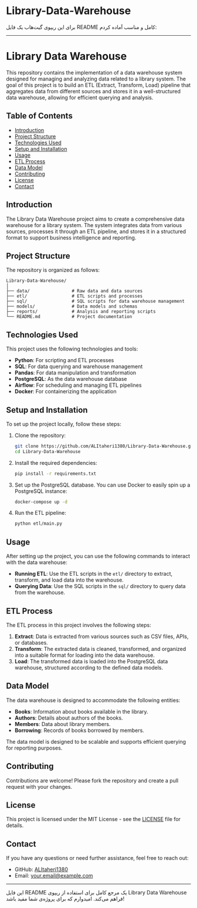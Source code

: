 # Library-Data-Warehouse

برای این ریپوی گیت‌هاب یک فایل README کامل و مناسب آماده کردم:

---

# Library Data Warehouse

This repository contains the implementation of a data warehouse system designed for managing and analyzing data related to a library system. The goal of this project is to build an ETL (Extract, Transform, Load) pipeline that aggregates data from different sources and stores it in a well-structured data warehouse, allowing for efficient querying and analysis.

## Table of Contents

- [Introduction](#introduction)
- [Project Structure](#project-structure)
- [Technologies Used](#technologies-used)
- [Setup and Installation](#setup-and-installation)
- [Usage](#usage)
- [ETL Process](#etl-process)
- [Data Model](#data-model)
- [Contributing](#contributing)
- [License](#license)
- [Contact](#contact)

## Introduction

The Library Data Warehouse project aims to create a comprehensive data warehouse for a library system. The system integrates data from various sources, processes it through an ETL pipeline, and stores it in a structured format to support business intelligence and reporting.

## Project Structure

The repository is organized as follows:

```
Library-Data-Warehouse/
│
├── data/                # Raw data and data sources
├── etl/                 # ETL scripts and processes
├── sql/                 # SQL scripts for data warehouse management
├── models/              # Data models and schemas
├── reports/             # Analysis and reporting scripts
└── README.md            # Project documentation
```

## Technologies Used

This project uses the following technologies and tools:

- **Python**: For scripting and ETL processes
- **SQL**: For data querying and warehouse management
- **Pandas**: For data manipulation and transformation
- **PostgreSQL**: As the data warehouse database
- **Airflow**: For scheduling and managing ETL pipelines
- **Docker**: For containerizing the application

## Setup and Installation

To set up the project locally, follow these steps:

1. Clone the repository:

    ```bash
    git clone https://github.com/ALItaheri1380/Library-Data-Warehouse.git
    cd Library-Data-Warehouse
    ```

2. Install the required dependencies:

    ```bash
    pip install -r requirements.txt
    ```

3. Set up the PostgreSQL database. You can use Docker to easily spin up a PostgreSQL instance:

    ```bash
    docker-compose up -d
    ```

4. Run the ETL pipeline:

    ```bash
    python etl/main.py
    ```

## Usage

After setting up the project, you can use the following commands to interact with the data warehouse:

- **Running ETL**: Use the ETL scripts in the `etl/` directory to extract, transform, and load data into the warehouse.
- **Querying Data**: Use the SQL scripts in the `sql/` directory to query data from the warehouse.

## ETL Process

The ETL process in this project involves the following steps:

1. **Extract**: Data is extracted from various sources such as CSV files, APIs, or databases.
2. **Transform**: The extracted data is cleaned, transformed, and organized into a suitable format for loading into the data warehouse.
3. **Load**: The transformed data is loaded into the PostgreSQL data warehouse, structured according to the defined data models.

## Data Model

The data warehouse is designed to accommodate the following entities:

- **Books**: Information about books available in the library.
- **Authors**: Details about authors of the books.
- **Members**: Data about library members.
- **Borrowing**: Records of books borrowed by members.

The data model is designed to be scalable and supports efficient querying for reporting purposes.

## Contributing

Contributions are welcome! Please fork the repository and create a pull request with your changes.

## License

This project is licensed under the MIT License - see the [LICENSE](LICENSE) file for details.

## Contact

If you have any questions or need further assistance, feel free to reach out:

- GitHub: [ALItaheri1380](https://github.com/ALItaheri1380)
- Email: [your.email@example.com](mailto:your.email@example.com)

---

این فایل README یک مرجع کامل برای استفاده از ریپوی Library Data Warehouse فراهم می‌کند. امیدوارم که برای پروژه‌ی شما مفید باشد!
